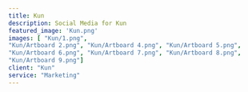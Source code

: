 ```yaml
---
title: Kun
description: Social Media for Kun
featured_image: 'Kun.png'
images: [ "Kun/1.png", 
"Kun/Artboard 2.png", "Kun/Artboard 4.png", "Kun/Artboard 5.png",
"Kun/Artboard 6.png", "Kun/Artboard 7.png", "Kun/Artboard 8.png", 
"Kun/Artboard 9.png"]
client: "Kun"
service: "Marketing"
---
```

